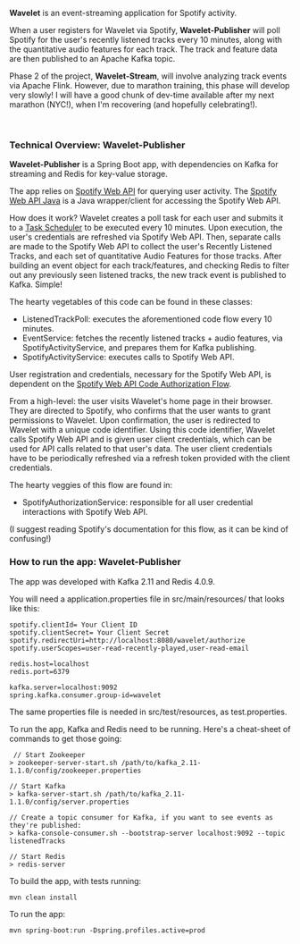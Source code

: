<b>Wavelet</b> is an event-streaming application for Spotify activity.

When a user registers for Wavelet via Spotify, <b>Wavelet-Publisher</b> will poll Spotify for the user's recently listened tracks every 10 minutes, along with the quantitative audio features for each track. The track and feature data are then published to an Apache Kafka topic.

Phase 2 of the project, <b>Wavelet-Stream</b>, will involve analyzing track events via Apache Flink. However, due to marathon training, this phase will develop very slowly! I will have a good chunk of dev-time available after my next marathon (NYC!), when I'm recovering (and hopefully celebrating!).

<br>

### Technical Overview: Wavelet-Publisher
<b>Wavelet-Publisher</b> is a Spring Boot app, with dependencies on Kafka for streaming and Redis for key-value storage. 

The app relies on <a href="https://developer.spotify.com/documentation/web-api/">Spotify Web API</a> for querying user activity. The <a href="https://github.com/thelinmichael/spotify-web-api-java">Spotify Web API Java</a> is a Java wrapper/client for accessing the Spotify Web API.

How does it work? Wavelet creates a poll task for each user and submits it to a <a href="https://docs.spring.io/spring-framework/docs/current/javadoc-api/org/springframework/scheduling/TaskScheduler.html">Task Scheduler</a> to be executed every 10 minutes. Upon execution, the user's credentials are refreshed via Spotify Web API. Then, separate calls are made to the Spotify Web API to collect the user's Recently Listened Tracks, and each set of quantitative Audio Features for those tracks. After building an event object for each track/features, and checking Redis to filter out any previously seen listened tracks, the new track event is published to Kafka. Simple!

The hearty vegetables of this code can be found in these classes:
- ListenedTrackPoll: executes the aforementioned code flow every 10 minutes.
- EventService: fetches the recently listened tracks + audio features, via SpotifyActivityService, and prepares them for Kafka publishing.
- SpotifyActivityService: executes calls to Spotify Web API.

User registration and credentials, necessary for the Spotify Web API, is dependent on the <a href="https://developer.spotify.com/documentation/general/guides/authorization-guide/">Spotify Web API Code Authorization Flow</a>.

From a high-level: the user visits Wavelet's home page in their browser. They are directed to Spotify, who confirms that the user wants to grant permissions to Wavelet. Upon confirmation, the user is redirected to Wavelet with a unique code identifier. Using this code identifier, Wavelet calls Spotify Web API and is given user client credentials, which can be used for API calls related to that user's data. The user client credentials have to be periodically refreshed via a refresh token provided with the client credentials.

The hearty veggies of this flow are found in:
- SpotifyAuthorizationService: responsible for all user credential interactions with Spotify Web API.

(I suggest reading Spotify's documentation for this flow, as it can be kind of confusing!)


### How to run the app: Wavelet-Publisher

The app was developed with Kafka 2.11 and Redis 4.0.9.

You will need a application.properties file in src/main/resources/ that looks like this:

```
spotify.clientId= Your Client ID
spotify.clientSecret= Your Client Secret
spotify.redirectUri=http://localhost:8080/wavelet/authorize
spotify.userScopes=user-read-recently-played,user-read-email

redis.host=localhost
redis.port=6379

kafka.server=localhost:9092
spring.kafka.consumer.group-id=wavelet
```

The same properties file is needed in src/test/resources, as test.properties.

To run the app, Kafka and Redis need to be running. Here's a cheat-sheet of commands to get those going:

```
 // Start Zookeeper
> zookeeper-server-start.sh /path/to/kafka_2.11-1.1.0/config/zookeeper.properties

// Start Kafka
> kafka-server-start.sh /path/to/kafka_2.11-1.1.0/config/server.properties

// Create a topic consumer for Kafka, if you want to see events as they're published:
> kafka-console-consumer.sh --bootstrap-server localhost:9092 --topic listenedTracks

// Start Redis
> redis-server
```
 
To build the app, with tests running:
```
mvn clean install
```

To run the app:
```
mvn spring-boot:run -Dspring.profiles.active=prod
```

